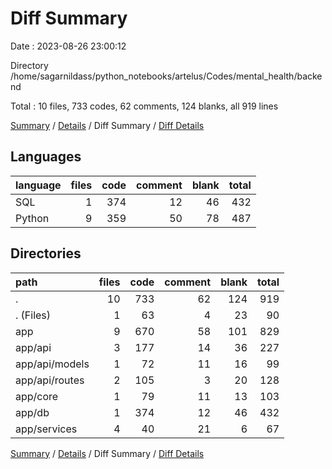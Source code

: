 # Diff Summary

Date : 2023-08-26 23:00:12

Directory /home/sagarnildass/python_notebooks/artelus/Codes/mental_health/backend

Total : 10 files,  733 codes, 62 comments, 124 blanks, all 919 lines

[Summary](results.md) / [Details](details.md) / Diff Summary / [Diff Details](diff-details.md)

## Languages
| language | files | code | comment | blank | total |
| :--- | ---: | ---: | ---: | ---: | ---: |
| SQL | 1 | 374 | 12 | 46 | 432 |
| Python | 9 | 359 | 50 | 78 | 487 |

## Directories
| path | files | code | comment | blank | total |
| :--- | ---: | ---: | ---: | ---: | ---: |
| . | 10 | 733 | 62 | 124 | 919 |
| . (Files) | 1 | 63 | 4 | 23 | 90 |
| app | 9 | 670 | 58 | 101 | 829 |
| app/api | 3 | 177 | 14 | 36 | 227 |
| app/api/models | 1 | 72 | 11 | 16 | 99 |
| app/api/routes | 2 | 105 | 3 | 20 | 128 |
| app/core | 1 | 79 | 11 | 13 | 103 |
| app/db | 1 | 374 | 12 | 46 | 432 |
| app/services | 4 | 40 | 21 | 6 | 67 |

[Summary](results.md) / [Details](details.md) / Diff Summary / [Diff Details](diff-details.md)